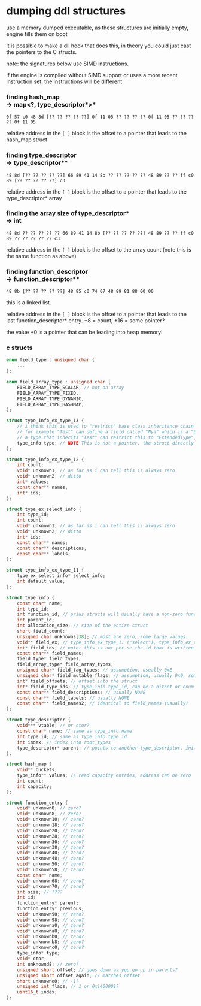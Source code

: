# dumping ddl structures

use a memory dumped executable, as these structures are initially empty, engine fills them on boot

it is possible to make a dll hook that does this, in theory you could just cast the pointers to the C structs.

note: the signatures below use SIMD instructions.

if the engine is compiled without SIMD support or uses a more recent instruction set,
the instructions will be different

### finding hash_map<br/>-> map<?, type_descriptor*>*

`0f 57 c0 48 8d [?? ?? ?? ?? ??] 0f 11 05 ?? ?? ?? ?? 0f 11 05 ?? ?? ?? ?? 0f 11 05`

relative address in the `[ ]` block is the offset to a pointer that leads to the hash_map struct

### finding type_descriptor<br/>-> type_descriptor**

`48 8d [?? ?? ?? ?? ??] 66 89 41 14 8b ?? ?? ?? ?? ?? 48 89 ?? ?? ff c0 89 [?? ?? ?? ?? ??] c3`

relative address in the `[ ]` block  is the offset to a pointer that leads to the type_descriptor* array

### finding the array size of type_descriptor*<br/>-> int

`48 8d ?? ?? ?? ?? ?? 66 89 41 14 8b [?? ?? ?? ?? ??] 48 89 ?? ?? ff c0 89 ?? ?? ?? ?? ?? c3`

relative address in the `[ ]` block is the offset to the array count (note this is the same function as above)

### finding function_descriptor<br/>-> function_descriptor**

`48 8b [?? ?? ?? ?? ??] 48 85 c0 74 07 48 89 81 88 00 00`

this is a linked list.

relative address in the `[ ]` block is the offset to a pointer that leads to the last function_descriptor* entry. +8 = count, +16 = some pointer?

the value +0 is a pointer that can be leading into heap memory!

### c structs
```c
enum field_type : unsigned char {
    ...
};

enum field_array_type : unsigned char {
    FIELD_ARRAY_TYPE_SCALAR, // not an array
    FIELD_ARRAY_TYPE_FIXED,
    FIELD_ARRAY_TYPE_DYNAMIC,
    FIELD_ARRAY_TYPE_HASHMAP,
};

struct type_info_ex_type_13 {
    // i think this is used to "restrict" base class inheritance chain
    // for example "Test" can define a field called "Nya" which is a "BaseType"
    // a type that inherits "Test" can restrict this to "ExtendedType", turning "BaseType Nya" to "ExtendedType Nya"
    type_info type; // NOTE This is not a pointer, the struct directly references another type.
};

struct type_info_ex_type_12 {
    int count;
    void* unknown1; // as far as i can tell this is always zero
    void* unknown2; // ditto
    int* values;
    const char** names;
    int* ids;
};

struct type_ex_select_info {
    int type_id;
    int count;
    void* unknown1; // as far as i can tell this is always zero
    void* unknown2; // ditto
    int* ids;
    const char** names;
    const char** descriptions;
    const char** labels;
};

struct type_info_ex_type_11 {
    type_ex_select_info* select_info;
    int default_value;
};

struct type_info {
    const char* name;
    int type_id;
    int function_id; // prius structs will usually have a non-zero function_id
    int parent_id;
    int allocation_size; // size of the entire struct
    short field_count;
    unsigned char unknowns[38]; // most are zero, some large values.
    void** field_ex; // type_info_ex_type_11 ("select"), type_info_ex_type_12 (bitset), type_info_ex_type_13 (object)
    int* field_ids; // note: this is not per-se the id that is written to the file? hash field_name to get the real serialized id
    const char** field_names;
    field_type* field_types;
    field_array_type* field_array_types;
    unsigned char* field_tag_types; // assumption, usually 0xE
    unsigned char* field_mutable_flags; // assumption, usually 0x0, sometimes 0x1
    int* field_offsets; // offset into the struct
    int* field_type_ids; // type_info.type_id, can be a bitset or enum id
    const char** field_descriptions; // usually NONE
    const char** field_labels; // usually NONE
    const char** field_names2; // identical to field_names (usually)
};

struct type_descriptor {
    void*** vtable; // or ctor?
    const char* name; // same as type_info.name
    int type_id; // same as type_info.type_id
    int index; // index into root_types
    type_descriptor* parent; // points to another type_descriptor, init chain?
};

struct hash_map {
    void** buckets;
    type_info** values; // read capacity entries, address can be zero
    int count;
    int capacity;
};

struct function_entry {
    void* unknown0; // zero?
    void* unknown8; // zero?
    void* unknown10; // zero?
    void* unknown18; // zero?
    void* unknown20; // zero?
    void* unknown28; // zero?
    void* unknown30; // zero?
    void* unknown38; // zero?
    void* unknown40; // zero?
    void* unknown48; // zero?
    void* unknown50; // zero?
    void* unknown58; // zero?
    const char* name;
    void* unknown68; // zero?
    void* unknown70; // zero?
    int size; // ????
    int id;
    function_entry* parent;
    function_entry* previous;
    void* unknown90; // zero?
    void* unknown98; // zero?
    void* unknowna0; // zero?
    void* unknowna8; // zero?
    void* unknownb0; // zero?
    void* unknownb8; // zero?
    void* unknownc0; // zero?
    type_info* type;
    void* ctor;
    int unknownd8; // zero?
    unsigned short offset; // goes down as you go up in parents?
    unsigned short offset_again; // matches offset
    short unknowne0; // -1?
    unsigned int flags; // 1 or 0x1400001?
    uint16_t index;
};

```
